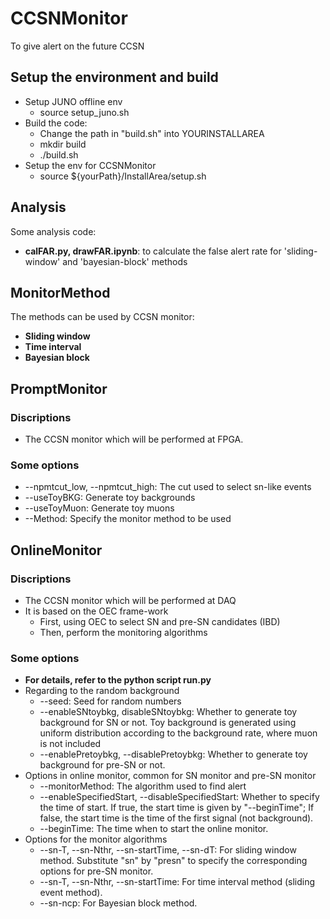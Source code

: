 # **CCSNMonitor**
To give alert on the future CCSN

## **Setup the environment and build**
* Setup JUNO offline env
    * source setup_juno.sh
* Build the code:
    * Change the path in "build.sh" into YOURINSTALLAREA
    * mkdir build
    * ./build.sh
* Setup the env for CCSNMonitor
    * source ${yourPath}/InstallArea/setup.sh

## **Analysis**
Some analysis code:
* **calFAR.py, drawFAR.ipynb**: to calculate the false alert rate for 'sliding-window' and 'bayesian-block' methods

## **MonitorMethod**
The methods can be used by CCSN monitor:
* **Sliding window**
* **Time interval**
* **Bayesian block**

## **PromptMonitor**
### Discriptions
* The CCSN monitor which will be performed at FPGA.

### Some options
* --npmtcut_low, --npmtcut_high: The cut used to select sn-like events
* --useToyBKG: Generate toy backgrounds
* --useToyMuon: Generate toy muons
* --Method: Specify the monitor method to be used

## **OnlineMonitor**
### Discriptions
* The CCSN monitor which will be performed at DAQ
* It is based on the OEC frame-work
    * First, using OEC to select SN and pre-SN candidates (IBD)
    * Then, perform the monitoring algorithms

### Some options
* **For details, refer to the python script run.py**
* Regarding to the random background
    * --seed: Seed for random numbers
    * --enableSNtoybkg, disableSNtoybkg: Whether to generate toy background for SN or not. Toy background is generated using uniform distribution according to the background rate, where muon is not included
    * --enablePretoybkg, --disablePretoybkg: Whether to generate toy background for pre-SN or not.
* Options in online monitor, common for SN monitor and pre-SN monitor
    * --monitorMethod: The algorithm used to find alert
    * --enableSpecifiedStart, --disableSpecifiedStart: Whether to specify the time of start. If true, the start time is given by "--beginTime"; If false, the start time is the time of the first signal (not background).
    * --beginTime: The time when to start the online monitor.
* Options for the monitor algorithms
    * --sn-T, --sn-Nthr, --sn-startTime, --sn-dT: For sliding window method. Substitute "sn" by "presn" to specify the corresponding options for pre-SN monitor.
    * --sn-T, --sn-Nthr, --sn-startTime: For time interval method (sliding event method).
    * --sn-ncp: For Bayesian block method.
